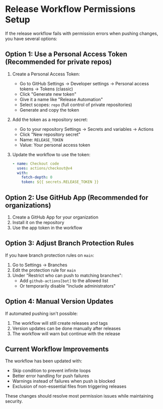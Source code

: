 # Release Workflow Permissions Setup

If the release workflow fails with permission errors when pushing changes, you have several options:

## Option 1: Use a Personal Access Token (Recommended for private repos)

1. Create a Personal Access Token:
   - Go to GitHub Settings → Developer settings → Personal access tokens → Tokens (classic)
   - Click "Generate new token"
   - Give it a name like "Release Automation"
   - Select scopes: `repo` (full control of private repositories)
   - Generate and copy the token

2. Add the token as a repository secret:
   - Go to your repository Settings → Secrets and variables → Actions
   - Click "New repository secret"
   - Name: `RELEASE_TOKEN`
   - Value: Your personal access token

3. Update the workflow to use the token:
   ```yaml
   - name: Checkout code
     uses: actions/checkout@v4
     with:
       fetch-depth: 0
       token: ${{ secrets.RELEASE_TOKEN }}
   ```

## Option 2: Use GitHub App (Recommended for organizations)

1. Create a GitHub App for your organization
2. Install it on the repository
3. Use the app token in the workflow

## Option 3: Adjust Branch Protection Rules

If you have branch protection rules on `main`:

1. Go to Settings → Branches
2. Edit the protection rule for `main`
3. Under "Restrict who can push to matching branches":
   - Add `github-actions[bot]` to the allowed list
   - Or temporarily disable "Include administrators"

## Option 4: Manual Version Updates

If automated pushing isn't possible:

1. The workflow will still create releases and tags
2. Version updates can be done manually after releases
3. The workflow will warn but continue with the release

## Current Workflow Improvements

The workflow has been updated with:
- Skip condition to prevent infinite loops
- Better error handling for push failures
- Warnings instead of failures when push is blocked
- Exclusion of non-essential files from triggering releases

These changes should resolve most permission issues while maintaining security.
